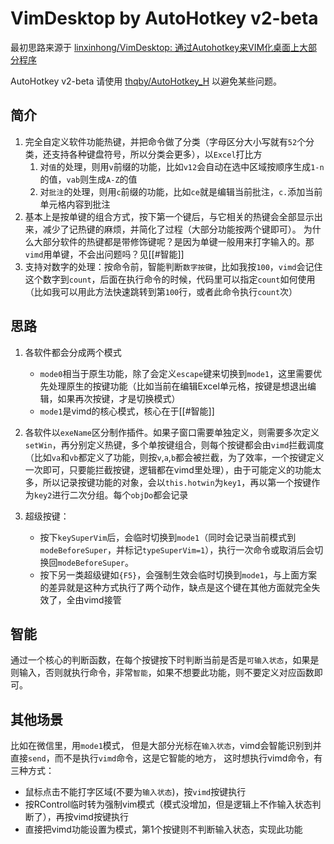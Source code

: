 # VimDesktop by AutoHotkey v2-beta
最初思路来源于 [linxinhong/VimDesktop: 通过Autohotkey来VIM化桌面上大部分程序](https://gitee.com/linxinhong/VimDesktop)

AutoHotkey v2-beta 请使用 [thqby/AutoHotkey_H](https://github.com/thqby/AutoHotkey_H) 以避免某些问题。

## 简介

1. 完全自定义软件功能热键，并把命令做了分类（字母区分大小写就有`52`个分类，还支持各种键盘符号，所以分类会更多），以`Excel`打比方
    1. 对`值`的处理，则用`v`前缀的功能，比如`v12`会自动在选中区域按顺序生成`1-n`的值，`vab`则生成`A-Z`的值
    2. 对`批注`的处理，则用`c`前缀的功能，比如`ce`就是编辑当前批注，`c.`添加当前单元格内容到批注
2. 基本上是按单键的组合方式，按下第一个键后，与它相关的热键会全部显示出来，减少了记热键的麻烦，并简化了过程（大部分功能按两个键即可）。
    为什么大部分软件的热键都是带修饰键呢？是因为单键一般用来打字输入的。那`vimd`用单键，不会出问题吗？见[[#智能]]
3. 支持对数字的处理：按命令前，智能判断`数字按键`，比如我按`100`，`vimd`会记住这个数字到`count`，后面在执行命令的时候，代码里可以指定`count`如何使用（比如我可以用此方法快速跳转到第`100`行，或者此命令执行`count`次）

## 思路

1. 各软件都会分成两个模式
    - `mode0`相当于原生功能，除了会定义`escape`键来切换到`mode1`，这里需要优先处理原生的按键功能（比如当前在编辑Excel单元格，按键是想退出编辑，如果再次按键，才是切换模式）
    - `mode1`是vimd的核心模式，核心在于[[#智能]]
2. 各软件以`exeName`区分制作插件。如果子窗口需要单独定义，则需要多次定义`setWin`，再分别定义热键，多个单按键组合，则每个按键都会由`vimd`拦截调度（比如`va`和`vb`都定义了功能，则按`v`,`a`,`b`都会被拦截，为了效率，一个按键定义一次即可，只要能拦截按键，逻辑都在vimd里处理），由于可能定义的功能太多，所以记录按键功能的对象，会以`this.hotwin`为`key1`，再以第一个按键作为`key2`进行二次分组。每个`objDo`都会记录

3. 超级按键：
    - 按下`keySuperVim`后，会临时切换到`mode1`（同时会记录当前模式到`modeBeforeSuper`，并标记`typeSuperVim=1`），执行一次命令或取消后会切换回`modeBeforeSuper`。
    - 按下另一类超级键如`{F5}`，会强制生效会临时切换到`mode1`，与上面方案的差异就是这种方式执行了两个动作，缺点是这个键在其他方面就完全失效了，全由vimd接管

## 智能
通过一个核心的判断函数，在每个按键按下时判断当前是否是`可输入状态`，如果是则输入，否则就执行命令，非常`智能`，如果不想要此功能，则不要定义对应函数即可。

## 其他场景
比如在微信里，用`mode1`模式，
但是大部分光标在`输入状态`，vimd会智能识别到并直接`send`，而不是执行`vimd`命令，这是它智能的地方，
这时想执行vimd命令，有三种方式：
- 鼠标点击不能打字区域(不要为`输入状态`)，按`vimd`按键执行
- 按RControl临时转为强制vim模式（模式没增加，但是逻辑上不作输入状态判断了），再按vimd按键执行
- 直接把vimd功能设置为<super>模式，第1个按键则不判断输入状态，实现此功能
